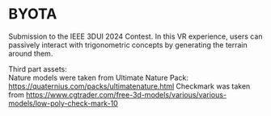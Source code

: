 # BYOTA
Submission to the IEEE 3DUI 2024 Contest.
In this VR experience, users can passively interact with trigonometric concepts by generating the terrain around them.

Third part assets:  
Nature models were taken from Ultimate Nature Pack: https://quaternius.com/packs/ultimatenature.html
Checkmark was taken from https://www.cgtrader.com/free-3d-models/various/various-models/low-poly-check-mark-10
